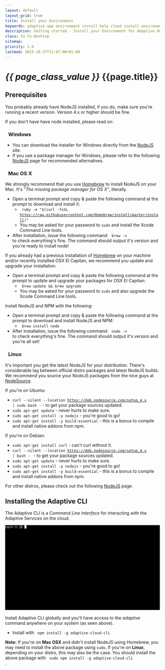 ```yaml
---
layout: default
layout_grid: true
title: Install your Environment
keywords: adaptive app environment install help	cloud install environment adaptive cloud cli nodejs
description: Getting started - Install your Environment for Adaptive development; OSX, Windows & Linux. 
class: fa fa-desktop
sitemap:
priority: 1.0
lastmod: 2015-10-27T11:07:00+01:00
---
```


<h1><i class="{{ page.class }}" style="width: 55px;">{{ page_class_value }}</i> {{page.title}}</h1>

<h2>Prerequisites</h2>

You probably already have NodeJS installed, if you do, make sure you're running a recent version. Version 4.x or higher should be fine. 

If you don't have have node installed, please read on:

<h3><i class="fa fa-windows" style="padding-right: 10px;"></i> Windows</h3>

* You can download the installer for Windows directly from the <a href="http://nodejs.org/#download">NodeJS</a> site.
* If you use a package manager for Windows, please refer to the following [NodeJS](https://nodejs.org/en/download/package-manager/#windows) page for recommended alternatives.

<h3><i class="fa fa-apple" style="padding-right: 10px;"></i> Mac OS X</h3>

We strongly recommend that you use [Homebrew](http://brew.sh/) to install NodeJS on your Mac. It's _"The missing package manager for OS X"_, literally. 

* Open a terminal prompt and copy & paste the following command at the prompt to download and install it:
  * <code> ruby -e "$(curl -fsSL https://raw.githubusercontent.com/Homebrew/install/master/install)" </code>
  * You may be asked for your password to <code>sudo</code> and install the Xcode Command Line tools.
* After installation, issue the following command: <code> brew -v </code> to check everything's fine. The command should output it's version and you're ready to install node!


If you already had a previous installation of [Homebrew](http://brew.sh/) on your machine and/or recently installed OSX El Capitan, we recommend you update and upgrade your installation.

* Open a terminal prompt and copy & paste the following command at the prompt to update and upgrade your packages for OSX El Capitan:
  * <code> brew update && brew upgrade </code>
  * You may be asked for your password to <code>sudo</code> and also upgrade the Xcode Command Line tools.


Install NodeJS and NPM with the following:

* Open a terminal prompt and copy & paste the following command at the prompt to download and install NodeJS and NPM:
  * <code> brew install node </code>
* After installation, issue the following command: <code> node -v </code> to check everything's fine. The command should output it's version and you're all set!
  
<h3><i class="fa fa-linux" style="padding-right: 10px;"></i> Linux</h3>

It's important you get the latest NodeJS for your distribution. There's considerable lag between official distro packages and latest NodeJS builds. We recommend you source your NodeJS packages from the nice guys at [NodeSource](https://nodesource.com/).

If you're on Ubuntu:

* <code>curl --silent --location https://deb.nodesource.com/setup_4.x | sudo bash -</code> - to get your package sources updated.
* <code>sudo apt-get update</code> - never hurts to make sure.
* <code>sudo apt-get install -y nodejs</code> - you're good to go!
* <code>sudo apt-get install -y build-essential</code> - this is a bonus to compile and install native addons from npm.

If you're on Debian:

* <code>sudo apt-get install curl</code> - can't curl without it.
* <code>curl --silent --location https://deb.nodesource.com/setup_4.x | bash - </code> - to get your package sources updated.
* <code>sudo apt-get update</code> - never hurts to make sure.
* <code>sudo apt-get install -y nodejs</code> - you're good to go!
* <code>sudo apt-get install -y build-essential</code> - this is a bonus to compile and install native addons from npm.

For other distros, please check out the following [NodeJS](https://nodejs.org/en/download/package-manager/) page.

<h2>Installing the Adaptive CLI</h2>

The Adaptive CLI is a _Command Line Interface_ for interacting with the Adaptive Services on the cloud. 

<img class="img-responsive" src="/images/adaptive-cloud-cli/login.gif" alt="Adaptive CLI">

Install Adaptive CLI globally and you'll have access to the *adaptive* command anywhere on your system (as seen above).

* Install with <code> npm install -g adaptive-cloud-cli </code>

**Note:** If you're on **Mac OSX** and didn't install NodeJS using Homebrew, you may need to install the above package using <code>sudo</code>. If you're on **Linux**, depending on your distro, this may also be the case. You should install the above package with <code> sudo npm install -g adaptive-cloud-cli </code>.

